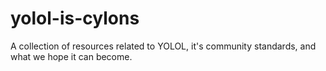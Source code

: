 # yolol-is-cylons
A collection of resources related to YOLOL, it's community standards, and what we hope it can become.
